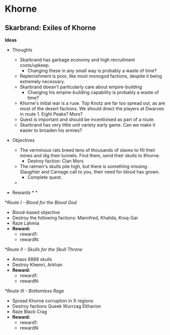 # Khorne

## Skarbrand: Exiles of Khorne

**Ideas**

  * Thoughts
    * Skarbrand has garbage economy and high recruitment costs/upkeep.
      * Changing these in any small way is probably a waste of time?
    * Replenishment is poor, like most monogod factions, despite it being extremely necessary.
    * Skarbrand doesn't particularly care about empire-building
      * Changing his empire-building capability is probably a waste of time?
    * Khorne's initial war is a ruse. Top Knotz are far too spread out, as are most of the desert factions. We should direct the players at Dwarves in route 1. Eight Peaks? Mors?
    * Quest is important and should be incentivised as part of a route.
    * Skarbrand has very little unit variety early game. Can we make it easier to broaden his armies?

  * Objectives
    * The verminous rats breed tens of thousands of slaves to fill their mines and dig their tunnels. Find them, send their skulls to Khorne.
      * Destroy faction: Clan Mors 
    * The ratmen's skulls pile high, but there is something missing. Slaughter and Carnage call to you, their need for blood has grown.
      * Complete quest.
	*

  * Rewards
    * 
	*

**Route I - Blood for the Blood God*
  * Blood-based objective
  * Destroy the following factions: Mannfred, Khalida, Kroq-Gar
  * Raze Lahmia
  * **Reward:** 
    * reward1: 
    * rewardN:

**Route II - Skulls for the Skull Throne*
  * Amass 8888 skulls
  * Destroy Khemri, Arkhan
  * **Reward:** 
    * reward1: 
    * rewardN:

**Route III - Bottomless Rage*
  * Spread Khorne corruption in X regions
  * Destroy factions Queek Wurrzag Eltharion
  * Raze Black Crag
  * **Reward:** 
    * reward1: 
    * rewardN:
